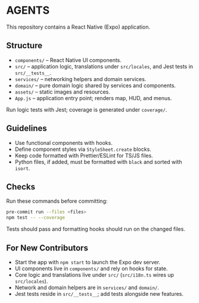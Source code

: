 # AGENTS

This repository contains a React Native (Expo) application.

## Structure
- `components/` – React Native UI components.
- `src/` – application logic, translations under `src/locales`, and Jest tests in `src/__tests__`.
- `services/` – networking helpers and domain services.
- `domain/` – pure domain logic shared by services and components.
- `assets/` – static images and resources.
- `App.js` – application entry point; renders map, HUD, and menus.

Run logic tests with Jest; coverage is generated under `coverage/`.

## Guidelines
- Use functional components with hooks.
- Define component styles via `StyleSheet.create` blocks.
- Keep code formatted with Prettier/ESLint for TS/JS files.
- Python files, if added, must be formatted with `black` and sorted with `isort`.

## Checks
Run these commands before committing:

```bash
pre-commit run --files <files>
npm test -- --coverage
```

Tests should pass and formatting hooks should run on the changed files.

## For New Contributors
- Start the app with `npm start` to launch the Expo dev server.
- UI components live in `components/` and rely on hooks for state.
- Core logic and translations live under `src/` (`src/i18n.ts` wires up `src/locales`).
- Network and domain helpers are in `services/` and `domain/`.
- Jest tests reside in `src/__tests__`; add tests alongside new features.
